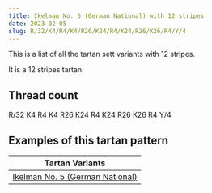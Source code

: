 ```yaml
---
title: Ikelman No. 5 (German National) with 12 stripes
date: 2023-02-05
slug: R/32/K4/R4/K4/R26/K24/R4/K24/R26/K26/R4/Y/4
---
```

This is a list of all the tartan sett variants with 12 stripes.

It is a 12 stripes tartan.


## Thread count
R/32 K4 R4 K4 R26 K24 R4 K24 R26 K26 R4 Y/4

## Examples of this tartan pattern

| Tartan Variants |
|---------------|
| [Ikelman No. 5 (German National)](/variants/r/32/k4/r4/k4/r26/k24/r4/k24/r26/k26/r4/y/4-k000000-rc00000-yf0c000)||
